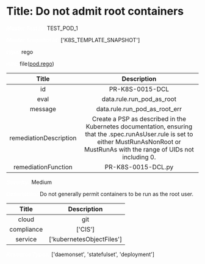 



# Title: Do not admit root containers


***<font color="white">Master Test Id:</font>*** TEST_POD_1

***<font color="white">Master Snapshot Id:</font>*** ['K8S_TEMPLATE_SNAPSHOT']

***<font color="white">type:</font>*** rego

***<font color="white">rule:</font>*** file([pod.rego])  
  
  
  
  

|Title|Description|
| :---: | :---: |
|id|PR-K8S-0015-DCL|
|eval|data.rule.run_pod_as_root|
|message|data.rule.run_pod_as_root_err|
|remediationDescription|Create a PSP as described in the Kubernetes documentation, ensuring that the .spec.runAsUser.rule is set to either MustRunAsNonRoot or MustRunAs with the range of UIDs not including 0.|
|remediationFunction|PR-K8S-0015-DCL.py|


***<font color="white">Severity:</font>*** Medium

***<font color="white">Description:</font>*** Do not generally permit containers to be run as the root user.  
  
  

|Title|Description|
| :---: | :---: |
|cloud|git|
|compliance|['CIS']|
|service|['kubernetesObjectFiles']|


***<font color="white">Resource Types:</font>*** ['daemonset', 'statefulset', 'deployment']


[pod.rego]: https://github.com/prancer-io/prancer-compliance-test/tree/master/kubernetes/iac/pod.rego
